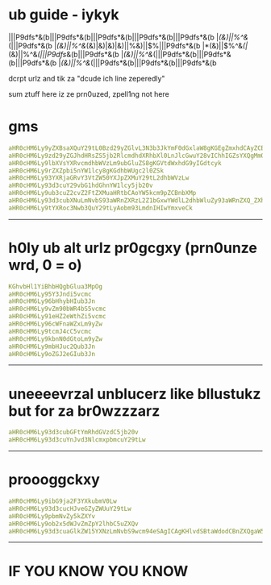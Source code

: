 # ub guide - iykyk

|||P9dfs*&(b|||P9dfs*&(b|||P9dfs*&(b|||P9dfs*&(b|||P9dfs*&(b
|*(&)||$%^&*(||||)|||||P9dfs*&(bd|||P9dfs*&(b||||||P9dfs*&(b|||P9dfs*&(b|||P9dfs*&(b|||P9dfs*&(bP9dfs*&|||P9dfs*&(bdsf|base64decode.org|(|216.105.168.10||*(&)||$%^&*(|||P9dfs*&(b
|*(&)||$%^&*(|*(&)||$%^&*(&)|&)|&)|&)||$%&)||$%&)||$%|||P9dfs*&(b
|*(&)||$%^&*(|*(&)||$%^&*(*(|*(&)||$%^&*(|||P9dfs*&(b|||P9dfs*&(b
|*(&)||$%^&*(|*(&)||$%^&*(|||P9dfs*&(b|||P9dfs*&(b|||P9dfs*&(b
|*(&)||$%^&*(|*(&)||$%^&*(|||P9dfs*&(b|||P9dfs*&(b|||P9dfs*&(b

dcrpt urlz and tik za "dcude ich line zeperedly"

sum ztuff here iz ze prn0uzed, zpell1ng not here


# gms
```yaml
aHR0cHM6Ly9yZXBsaXQuY29tL0Bzd29yZGlvL3N3b3JkYmF0dGxlaW8gKGEgZmxhdCAyZCBzd29yZCBnYW1lKQ
aHR0cHM6Ly9zd29yZGJhdHRsZS5jb2RlcmdhdXRhbXl0LnJlcGwuY28vIChhIGZsYXQgMmQgc3dvcmQgZ2FtZSk
aHR0cHM6Ly9lbXVsYXRvcmdhbWVzLm9ubGluZS8gKGVtdWxhdG9yIGdtcyk
aHR0cHM6Ly9rZXZpbi5nYW1lcy8gKGdhbWUgc2l0ZSk
aHR0cHM6Ly93YXRjaGRvY3VtZW50YXJpZXMuY29tL2dhbWVzLw
aHR0cHM6Ly93d3cuY29vbG1hdGhnYW1lcy5jb20v
aHR0cHM6Ly9ub3cuZ2cvZ2FtZXMuaHRtbCAoYW5kcm9pZCBnbXMp
aHR0cHM6Ly93d3cubXNuLmNvbS93aWRnZXRzL2Z1bGxwYWdlL2dhbWluZy93aWRnZXQ_ZXhwZXJpZW5jZXM9Q2FzdWFsR2FtZXNIdWImc2hhcmVkSGVhZGVyPTE
aHR0cHM6Ly9tYXRoc3Nwb3QuY29tLyAobm93LmdnIHIwYmxveCk
```
-----------------


# h0ly ub alt urlz pr0gcgxy (prn0unze wrd, 0 = o)
```yaml
KGhvbHl1YiBhbHQgbGlua3MpOg
aHR0cHM6Ly95Y3Jndi5vcmc
aHR0cHM6Ly96bHhybHIub3Jn
aHR0cHM6Ly9vZm90bWR4bS5vcmc
aHR0cHM6Ly91eHZ2eWthZi5vcmc
aHR0cHM6Ly96cWFnaWZxLm9yZw
aHR0cHM6Ly9tcmJ4cC5vcmc
aHR0cHM6Ly9kbnN0dGtoLm9yZw
aHR0cHM6Ly9mbHJuc2Qub3Jn
aHR0cHM6Ly9oZGJ2eGIub3Jn
```
--------------------


# uneeeevrzal unblucerz like bllustukz but for za br0wzzzarz
```yaml
aHR0cHM6Ly93d3cubGFtYmRhdGVzdC5jb20v
aHR0cHM6Ly93d3cuYnJvd3NlcmxpbmcuY29tLw
```
-------------------


# proooggckxy
```yaml
aHR0cHM6Ly9ibG9ja2F3YXkubmV0Lw
aHR0cHM6Ly93d3cucHJveGZyZWUuY29tLw
aHR0cHM6Ly9pbmNvZy5kZXYv
aHR0cHM6Ly9ob2x5dWJvZmZpY2lhbC5uZXQv
aHR0cHM6Ly93d3cuaGlkZW15YXNzLmNvbS9wcm94eSAgICAgKHlvdSBtaWdodCBnZXQgaW50byB0cm91YmxlIGZvciB0aGlzIGxpbmsgYmVjYXVzZSBpdCBoYXMgYSBzZW5zaXRpdmUgd29yZCk
```
------------------

# IF YOU KNOW YOU KNOW
